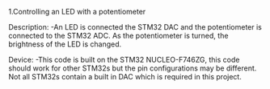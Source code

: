 1.Controlling an LED with a potentiometer

Description:
  -An LED is connected the STM32 DAC and the potentiometer is connected to the STM32 ADC.
   As the potentiometer is turned, the brightness of the LED is changed.

Device:
  -This code is built on the STM32 NUCLEO-F746ZG, this code should work for other 
   STM32s but the pin configurations may be different. Not all STM32s contain a 
   built in DAC which is required in this project.
   
 
